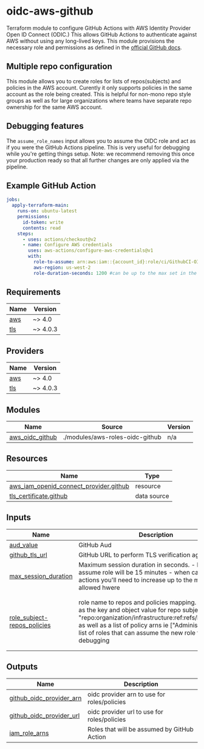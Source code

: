 # oidc-aws-github
Terraform module to configure GitHub Actions with AWS Identity Provider Open ID Connect (ODIC.)
This allows GitHub Actions to authenticate against AWS without using any long-lived keys.
This module provisions the necessary role and permissions as defined in the
[official GitHub docs](https://docs.github.com/en/actions/deployment/security-hardening-your-deployments/configuring-openid-connect-in-amazon-web-services).

## Multiple repo configuration
This module allows you to create roles for lists of repos(subjects) and policies in the AWS account.
Curently it only supports policies in the same account as the role being created.
This is helpful for non-mono repo style groups as well as for large organizations where teams have separate repo ownership for the same AWS account.

## Debugging features
The `assume_role_names` input allows you to assume the OIDC role and act as if you were the GitHub Actions pipeline.
This is very useful for debugging while you're getting things setup.
Note: we recommend removing this once your production ready so that all further changes are only applied via the pipeline.

## Example GitHub Action
```yaml
jobs:
  apply-terraform-main:
    runs-on: ubuntu-latest
    permissions:
      id-token: write
      contents: read
    steps:
      - uses: actions/checkout@v2
      - name: Configure AWS credentials
        uses: aws-actions/configure-aws-credentials@v1
        with:
          role-to-assume: arn:aws:iam::{account_id}:role/ci/GithubCI-OIDC-TF
          aws-region: us-west-2
          role-duration-seconds: 1200 #can be up to the max set in the terraform module, defaults to 15 min
```

<!-- BEGIN_TF_DOCS -->
## Requirements

| Name | Version |
|------|---------|
| <a name="requirement_aws"></a> [aws](#requirement\_aws) | ~> 4.0 |
| <a name="requirement_tls"></a> [tls](#requirement\_tls) | ~> 4.0.3 |

## Providers

| Name | Version |
|------|---------|
| <a name="provider_aws"></a> [aws](#provider\_aws) | ~> 4.0 |
| <a name="provider_tls"></a> [tls](#provider\_tls) | ~> 4.0.3 |

## Modules

| Name | Source | Version |
|------|--------|---------|
| <a name="module_aws_oidc_github"></a> [aws\_oidc\_github](#module\_aws\_oidc\_github) | ./modules/aws-roles-oidc-github | n/a |

## Resources

| Name | Type |
|------|------|
| [aws_iam_openid_connect_provider.github](https://registry.terraform.io/providers/hashicorp/aws/latest/docs/resources/iam_openid_connect_provider) | resource |
| [tls_certificate.github](https://registry.terraform.io/providers/hashicorp/tls/latest/docs/data-sources/certificate) | data source |

## Inputs

| Name | Description | Type | Default | Required |
|------|-------------|------|---------|:--------:|
| <a name="input_aud_value"></a> [aud\_value](#input\_aud\_value) | GitHub Aud | `string` | `"sts.amazonaws.com"` | no |
| <a name="input_github_tls_url"></a> [github\_tls\_url](#input\_github\_tls\_url) | GitHub URL to perform TLS verification against. | `string` | `"https://token.actions.githubusercontent.com"` | no |
| <a name="input_max_session_duration"></a> [max\_session\_duration](#input\_max\_session\_duration) | Maximum session duration in seconds. - by default assume role will be 15 minutes - when calling from actions you'll need to increase up to the maximum allowed hwere | `number` | `3600` | no |
| <a name="input_role_subject-repos_policies"></a> [role\_subject-repos\_policies](#input\_role\_subject-repos\_policies) | role name to repos and policies mapping. role name as the key and object value for repo subjects ie "repo:organization/infrastructure:ref:refs/heads/main" as well as a list of policy arns ie ["Administrator"] and list of roles that can assume the new role for debugging | <pre>map(object({<br>    role_path         = optional(string)<br>    subject_repos     = list(string)<br>    policy_arns       = list(string)<br>    assume_role_names = optional(list(string))<br>  }))</pre> | n/a | yes |

## Outputs

| Name | Description |
|------|-------------|
| <a name="output_github_oidc_provider_arn"></a> [github\_oidc\_provider\_arn](#output\_github\_oidc\_provider\_arn) | oidc provider arn to use for roles/policies |
| <a name="output_github_oidc_provider_url"></a> [github\_oidc\_provider\_url](#output\_github\_oidc\_provider\_url) | oidc provider url to use for roles/policies |
| <a name="output_iam_role_arns"></a> [iam\_role\_arns](#output\_iam\_role\_arns) | Roles that will be assumed by GitHub Action |
<!-- END_TF_DOCS -->